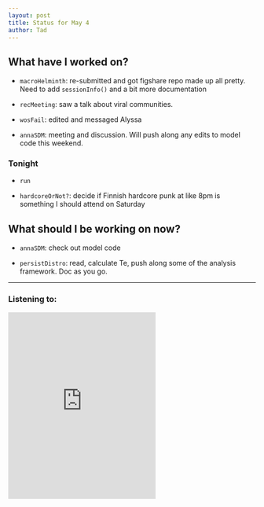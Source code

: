 ```yaml
---
layout: post 
title: Status for May 4 
author: Tad
---
```

 
## What have I worked on?
 

* `macroHelminth`: re-submitted and got figshare repo made up all pretty. Need to add `sessionInfo()` and a bit more documentation

* `recMeeting`: saw a talk about viral communities. 

* `wosFail`: edited and messaged Alyssa

* `annaSDM`: meeting and discussion. Will push along any edits to model code this weekend. 


### Tonight 

* `run`

* `hardcoreOrNot?`: decide if Finnish hardcore punk at like 8pm is something I should attend on Saturday 




## What should I be working on now? 
 
* `annaSDM`: check out model code

* `persistDistro`: read, calculate Te, push along some of the analysis framework. Doc as you go. 



 
--- 

### Listening to: 
 
 <iframe src='https://embed.spotify.com/?uri=spotify%3Atrack%3A6ZL8d0xcZ2aMHEW6nTVOPs' width='300' height='380' frameborder='0' allowtransparency='true'></iframe> 
 
 <i class='fa fa-code' style='color:pink'></i> 
